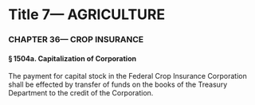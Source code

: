 
# Title 7— AGRICULTURE
### CHAPTER 36— CROP INSURANCE
#### § 1504a. Capitalization of Corporation

The payment for capital stock in the Federal Crop Insurance Corporation shall be effected by transfer of funds on the books of the Treasury Department to the credit of the Corporation.
